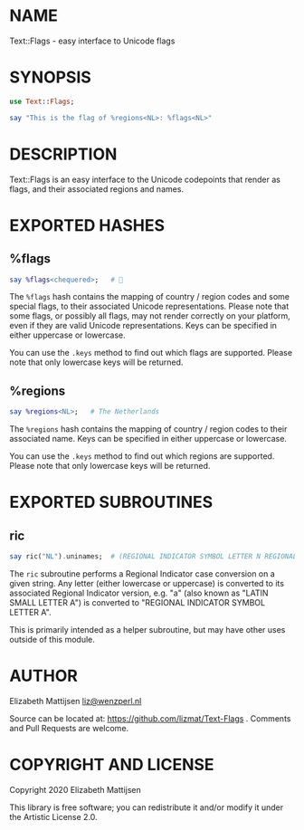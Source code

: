 NAME
====

Text::Flags - easy interface to Unicode flags

SYNOPSIS
========

```raku
use Text::Flags;

say "This is the flag of %regions<NL>: %flags<NL>"
```

DESCRIPTION
===========

Text::Flags is an easy interface to the Unicode codepoints that render as flags, and their associated regions and names.

EXPORTED HASHES
===============

%flags
------

```raku
say %flags<chequered>;   # 🏁
```

The `%flags` hash contains the mapping of country / region codes and some special flags, to their associated Unicode representations. Please note that some flags, or possibly all flags, may not render correctly on your platform, even if they are valid Unicode representations. Keys can be specified in either uppercase or lowercase.

You can use the `.keys` method to find out which flags are supported. Please note that only lowercase keys will be returned.

%regions
--------

```raku
say %regions<NL>;   # The Netherlands
```

The `%regions` hash contains the mapping of country / region codes to their associated name. Keys can be specified in either uppercase or lowercase.

You can use the `.keys` method to find out which regions are supported. Please note that only lowercase keys will be returned.

EXPORTED SUBROUTINES
====================

ric
---

```raku
say ric("NL").uninames;  # (REGIONAL INDICATOR SYMBOL LETTER N REGIONAL INDICATOR SYMBOL LETTER L)
```

The `ric` subroutine performs a Regional Indicator case conversion on a given string. Any letter (either lowercase or uppercase) is converted to its associated Regional Indicator version, e.g. "a" (also known as "LATIN SMALL LETTER A") is converted to "REGIONAL INDICATOR SYMBOL LETTER A".

This is primarily intended as a helper subroutine, but may have other uses outside of this module.

AUTHOR
======

Elizabeth Mattijsen <liz@wenzperl.nl>

Source can be located at: https://github.com/lizmat/Text-Flags . Comments and Pull Requests are welcome.

COPYRIGHT AND LICENSE
=====================

Copyright 2020 Elizabeth Mattijsen

This library is free software; you can redistribute it and/or modify it under the Artistic License 2.0.


